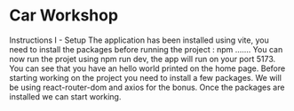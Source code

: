 # Car Workshop 
Instructions
I - Setup
The application has been installed using vite, you need to install the packages before running the project : npm .......
You can now run the projet using npm run dev, the app will run on your port 5173.
You can see that you have an hello world printed on the home page. Before starting working on the project you need to install a few packages.
We will be using react-router-dom and axios for the bonus.
Once the packages are installed we can start working.
